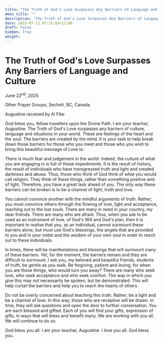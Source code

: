 ```yaml
---
title: "The Truth of God's Love Surpasses Any Barriers of Language and Culture"
menu_title: ""
description: "The Truth of God's Love Surpasses Any Barriers of Language and Culture"
date: 2025-07-22 07:21:03+11:00
draft: False
hidden: True
weight:
---
```

# The Truth of God's Love Surpasses Any Barriers of Language and Culture

June 22<sup>nd</sup>, 2025

Other Prayer Groups, Sechelt, BC, Canada

Augustine received by Al Fike

God bless you, fellow travellers upon the Divine Path. I am your teacher, Augustine. The Truth of God's Love surpasses any barriers of culture, language and situations in your world. These are feelings of the heart and the soul. The barriers are created by the mind. It is your task to help break down those barriers for those who you meet and those who you wish to bring this beautiful message of Love to.

There is much fear and judgement in the world. Indeed, the culture of what you are engaging in is full of these impediments. It is the result of history, the result of individuals who have transgressed truth and light and created darkness and abuse. Thus, those who think of God think of what you would call religion. They think of these things, rather than something positive and of light. Therefore, you have a great task ahead of you. The only way these barriers can be broken is to be a channel of light, truth and love.

You cannot convince another with the mindful arguments of truth. Rather, you must convince others through the flowing of love, light and acceptance, reaching out to the lost souls. There are many in need in your country, my dear friends. There are many who are afraid. Thus, when you ask to be used as an instrument of love, of God's Will and God's plan, then it is important to realise that you, as an individual, cannot surmount these barriers alone, but must use God's blessings, the angels that are provided to you and in your midst and the wisdom of your own soul in order to reach out to these individuals.

In times, there will be manifestations and blessings that will surmount many of these barriers. Yet, for the moment, the barriers remain and they are difficult to surmount. I ask you, my beloved and beautiful friends, students of truth, be gentle as you walk. Be forgiving, patient and loving, for when you are these things, who would turn you away? There are many who seek love, who seek acceptance and who seek comfort. The way in which you give this may not necessarily be spoken, but be demonstrated. This will help curtail the barriers and help you to reach the hearts of others.

Do not be overly concerned about teaching this truth. Rather, be a light and be a channel of love. In this way, those who are receptive will be drawn. In time, they will ask questions and open the door to further conversation. You are each blessed and gifted. Each of you will find your gifts, expression of gifts, in ways that will bless and benefit many. We are working with you all. We will continue to do so.

God bless you all. I am your teacher, Augustine. I love you all. God bless you.
